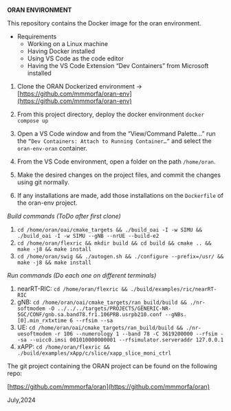 **ORAN ENVIRONMENT**

This repository contains the Docker image for the oran environment.

- Requirements
    - Working on a Linux machine
    - Having Docker installed
    - Using VS Code as the code editor
    - Having the VS Code Extension “Dev Containers” from Microsoft installed

1. Clone the ORAN Dockerized environment →
[https://github.com/mmmorfa/oran-env](https://github.com/mmmorfa/oran-env)

2. From this project directory, deploy the docker environment `docker compose up`
3. Open a VS Code window and from the “View/Command Palette…” run the `“Dev Containers: Attach to Running Container…”` and select the `oran-env-oran` container.
4. From the VS Code environment, open a folder on the path `/home/oran`.
5. Make the desired changes on the project files, and commit the changes using git normally.
6. If any installations are made, add those installations on the `Dockerfile` of the oran-env project.

*Build commands (ToDo after first clone)*
1. `cd /home/oran/oai/cmake_targets && ./build_oai -I -w SIMU && ./build_oai -I -w SIMU --gNB --nrUE --build-e2` 
2. `cd /home/oran/flexric && mkdir build && cd build && cmake .. && make -j8 && make install`
3. `cd /home/oran/swig && ./autogen.sh && ./configure --prefix=/usr/ && make -j8 && make install`

*Run commands (Do each one on different terminals)*
1. nearRT-RIC: `cd /home/oran/flexric && ./build/examples/ric/nearRT-RIC`
2. gNB: `cd /home/oran/oai/cmake_targets/ran_build/build && ./nr-softmodem -O ../../../targets/PROJECTS/GENERIC-NR-5GC/CONF/gnb.sa.band78.fr1.106PRB.usrpb210.conf --gNBs.[0].min_rxtxtime 6 --rfsim --sa`
3. UE: `cd /home/oran/oai/cmake_targets/ran_build/build && ./nr-uesoftmodem -r 106 --numerology 1 --band 78 -C 3619200000 --rfsim --sa --uicc0.imsi 001010000000001 --rfsimulator.serveraddr 127.0.0.1`
4. xAPP: `cd /home/oran/flexric && ./build/examples/xApp/c/slice/xapp_slice_moni_ctrl`

The git project containing the ORAN project can be found on the following repo: 

[https://github.com/mmmorfa/oran](https://github.com/mmmorfa/oran)


July,2024